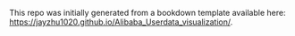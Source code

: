 This repo was initially generated from a bookdown template available here: https://jayzhu1020.github.io/Alibaba_Userdata_visualization/.	



